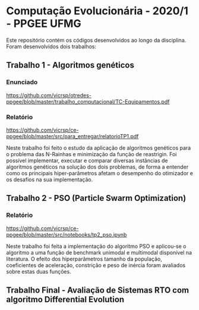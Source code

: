 # Computação Evolucionária - 2020/1 - PPGEE UFMG

Este repositório contém os códigos desenvolvidos ao longo da disciplina. Foram desenvolvidos dois trabalhos:

## Trabalho 1 - Algoritmos genéticos
### Enunciado
https://github.com/vicrsp/otredes-ppgee/blob/master/trabalho_computacional/TC-Equipamentos.pdf

### Relatório
https://github.com/vicrsp/ce-ppgee/blob/master/src/para_entregar/relatorioTP1.pdf

Neste trabalho foi feito o estudo da aplicação de algoritmos genéticos para o problema das N-Rainhas e minimização da função de reastrigin. Foi possível implementar, executar e comparar diversas instâncias de algoritmos genéticos na solução dos dois problemas, de forma a entender como os principais hiper-parâmetros afetam o desempenho do otimizador e os desafios na sua implementação.

## Trabalho 2 - PSO (Particle Swarm Optimization)
### Relatório
https://github.com/vicrsp/ce-ppgee/blob/master/src/notebooks/tp2_pso.ipynb

Neste trabalho foi feita a implementação do algoritmo PSO e aplicou-se o algoritmo a uma função de benchmark unimodal e multimodal disponível na literatura. O efeito dos hiperparâmetros tamanho da população, coeficientes de aceleração, constrição e peso de inércia foram avaliados sobre estas duas funções.

## Trabalho Final - Avaliação de Sistemas RTO com algoritmo Differential Evolution
